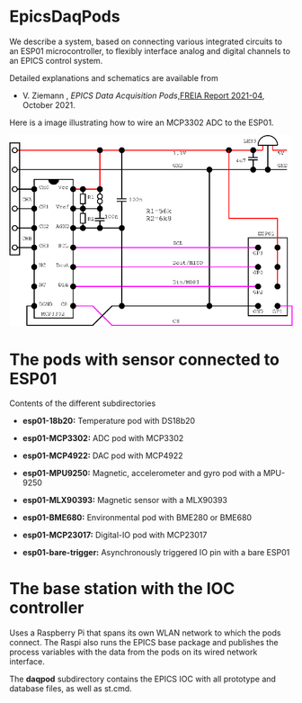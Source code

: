 # EpicsDaqPods
We describe a system, based on connecting various integrated circuits
to an ESP01 microcontroller, to flexibly interface analog and digital
channels to an EPICS control system.

Detailed explanations and schematics are available from
 - V. Ziemann , *EPICS Data Acquisition Pods*,[FREIA Report 2021-04](http://urn.kb.se/resolve?urn=urn%3Anbn%3Ase%3Auu%3Adiva-456234), October 2021.

Here is a image illustrating how to wire an MCP3302 ADC to the ESP01.

  ![image](ESP01-MCP3302.png)
  

# The pods with sensor connected to ESP01
Contents of the different subdirectories

- **esp01-18b20:** Temperature pod with DS18b20

- **esp01-MCP3302:** ADC pod with MCP3302

- **esp01-MCP4922:** DAC pod with MCP4922

- **esp01-MPU9250:** Magnetic, accelerometer and gyro pod with  a MPU-9250 

- **esp01-MLX90393:** Magnetic sensor with a MLX90393

- **esp01-BME680:** Environmental pod with BME280 or BME680

- **esp01-MCP23017:** Digital-IO pod with MCP23017

- **esp01-bare-trigger:** Asynchronously triggered IO pin with a bare ESP01

# The base station with the IOC controller
Uses a Raspberry Pi that spans its own WLAN network to which the pods connect. The Raspi also
runs the EPICS base package and publishes the process variables with the data from the pods on
its wired network interface.

The **daqpod** subdirectory contains the EPICS IOC with all prototype and database files, as well as st.cmd. 
